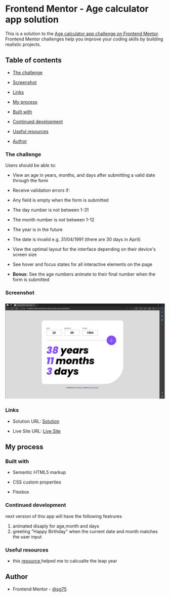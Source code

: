 # Frontend Mentor - Age calculator app solution

This is a solution to the [Age calculator app challenge on Frontend Mentor](https://www.frontendmentor.io/challenges/age-calculator-app-dF9DFFpj-Q). Frontend Mentor challenges help you improve your coding skills by building realistic projects.

## Table of contents

- [The challenge](#the-challenge)

- [Screenshot](#screenshot)

- [Links](#links)

- [My process](#my-process)

- [Built with](#built-with)

- [Continued development](#continued-development)

- [Useful resources](#useful-resources)

- [Author](#author)

### The challenge

Users should be able to:

- View an age in years, months, and days after submitting a valid date through the form

- Receive validation errors if:

- Any field is empty when the form is submitted

- The day number is not between 1-31

- The month number is not between 1-12

- The year is in the future

- The date is invalid e.g. 31/04/1991 (there are 30 days in April)

- View the optimal layout for the interface depending on their device's screen size

- See hover and focus states for all interactive elements on the page

- **Bonus**: See the age numbers animate to their final number when the form is submitted

### Screenshot

![](./screenshot.png)

### Links

- Solution URL: [Solution](https://github.com/SG75/ageCalculator)

- Live Site URL: [Live Site](https://your-live-site-url.com)

## My process

### Built with

- Semantic HTML5 markup

- CSS custom properties

- Flexbox

### Continued development

next version of this app will have the following featrures

1. animated disaply for age,month and days
2. greeting "Happy Birthday" when the current date and month matches the user input

### Useful resources

- this [resource ](https://shorturl.at/kAM01) helped me to calcualte the leap year

## Author

- Frontend Mentor - [@sg75](https://www.frontendmentor.io/profile/sg75)
